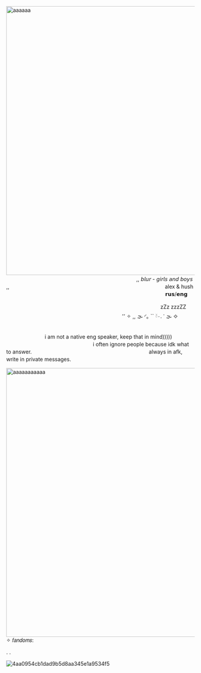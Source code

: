 <img width="3056" height="718" alt="аааааа" src="https://github.com/user-attachments/assets/97397462-f200-4872-bde6-4adc4c30c173" />
ㅤㅤㅤㅤㅤㅤㅤㅤㅤㅤㅤㅤㅤㅤㅤㅤㅤㅤㅤㅤㅤㅤㅤㅤㅤㅤㅤ,,   𝘣𝘭𝘶𝘳 - 𝘨𝘪𝘳𝘭𝘴 𝘢𝘯𝘥 𝘣𝘰𝘺𝘴   ,,
ㅤㅤㅤㅤㅤㅤㅤㅤㅤㅤㅤㅤㅤㅤㅤㅤㅤㅤㅤㅤㅤㅤㅤㅤㅤㅤㅤㅤㅤㅤㅤㅤalex & hush
ㅤㅤㅤㅤㅤㅤㅤㅤㅤㅤㅤㅤㅤㅤㅤㅤㅤㅤㅤㅤㅤㅤㅤㅤㅤㅤㅤㅤㅤㅤㅤㅤㅤ𝗿𝘂𝘀/𝗲𝗻𝗴 

ㅤㅤㅤㅤㅤㅤㅤㅤㅤㅤㅤㅤㅤㅤㅤㅤㅤㅤㅤㅤㅤㅤㅤㅤㅤㅤㅤㅤㅤㅤㅤㅤzZz zzzZZ
ㅤㅤㅤㅤㅤㅤㅤㅤㅤㅤㅤㅤㅤㅤㅤㅤㅤㅤㅤㅤㅤㅤㅤㅤㅤ٬٬  ✧ ,,   🌫  ◜｡ ``    𓍱۰.   ་  🌫  ✧
ㅤㅤㅤㅤㅤㅤㅤㅤㅤㅤㅤㅤㅤㅤㅤㅤㅤㅤㅤㅤㅤㅤㅤㅤㅤㅤㅤㅤ
ㅤㅤㅤㅤㅤㅤㅤㅤㅤㅤㅤㅤㅤㅤㅤㅤㅤㅤㅤㅤㅤi am not a native eng speaker, keep that in mind)))))
ㅤㅤㅤㅤㅤㅤㅤㅤㅤㅤㅤㅤㅤㅤㅤㅤㅤㅤㅤㅤㅤㅤi often ignore people because idk what to answer.
ㅤㅤㅤㅤㅤㅤㅤㅤㅤㅤㅤㅤㅤㅤㅤㅤㅤㅤㅤㅤㅤㅤㅤㅤalways in afk, write in private messages.
ㅤ


<img width="3056" height="718" alt="ааааааааааа" src="https://github.com/user-attachments/assets/f9c33bdf-fc8d-4e23-a072-eebef9ce5f51" />
✧ 𝑓𝑎𝑛𝑑𝑜𝑚𝑠: 

. 
.

![4aa0954cb1dad9b5d8aa345e1a9534f5](https://github.com/user-attachments/assets/17bd594a-fcc8-4e38-9972-728f1f6511d4)
